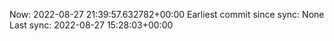 Now: 2022-08-27 21:39:57.632782+00:00 Earliest commit since sync: None Last sync: 2022-08-27 15:28:03+00:00
